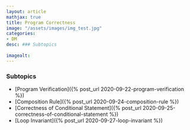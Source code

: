 ```yaml
---
layout: article
mathjax: true
title: Program Correctness
image: "/assets/images/img_test.jpg"
categories:
- DM
desc: ### Subtopics
 
imagealt: 
---
```


### Subtopics
- [Program Verification]({% post_url 2020-09-22-program-verification %})
- [Composition Rule]({% post_url 2020-09-24-composition-rule %})
- [Correctness of Conditional Statement]({% post_url 2020-09-25-correctness-of-conditional-statement %})
- [Loop Invariant]({% post_url 2020-09-27-loop-invariant %})
